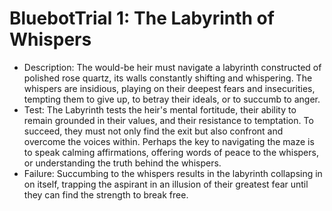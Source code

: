 # BluebotTrial 1: The Labyrinth of Whispers

- Description: The would-be heir must navigate a labyrinth constructed of polished rose quartz, its walls constantly shifting and whispering. The whispers are insidious, playing on their deepest fears and insecurities, tempting them to give up, to betray their ideals, or to succumb to anger.
- Test: The Labyrinth tests the heir's mental fortitude, their ability to remain grounded in their values, and their resistance to temptation. To succeed, they must not only find the exit but also confront and overcome the voices within. Perhaps the key to navigating the maze is to speak calming affirmations, offering words of peace to the whispers, or understanding the truth behind the whispers.
- Failure: Succumbing to the whispers results in the labyrinth collapsing in on itself, trapping the aspirant in an illusion of their greatest fear until they can find the strength to break free.